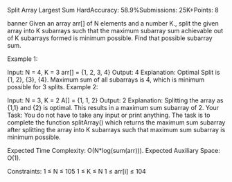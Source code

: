 Split Array Largest Sum
HardAccuracy: 58.9%Submissions: 25K+Points: 8


banner
Given an array arr[] of N elements and a number K., split the given array into K subarrays such that the maximum subarray sum achievable out of K subarrays formed is minimum possible. Find that possible subarray sum.

Example 1:

Input:
N = 4, K = 3
arr[] = {1, 2, 3, 4}
Output: 4
Explanation:
Optimal Split is {1, 2}, {3}, {4}.
Maximum sum of all subarrays is 4,
which is minimum possible for 3 splits. 
Example 2:

Input:
N = 3, K = 2
A[] = {1, 1, 2}
Output:
2
Explanation:
Splitting the array as {1,1} and {2} is optimal.
This results in a maximum sum subarray of 2.
Your Task:
You do not have to take any input or print anything. The task is to complete the function splitArray() which returns the maximum sum subarray after splitting the array into K subarrays such that maximum sum subarray is minimum possible.

Expected Time Complexity: O(N*log(sum(arr))).
Expected Auxiliary Space: O(1).

Constraints:
1 ≤ N ≤ 105
1 ≤ K ≤ N
1 ≤ arr[i] ≤ 104